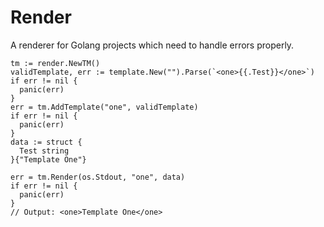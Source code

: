 # Render
A renderer for Golang projects which need to handle errors properly.

```
tm := render.NewTM()
validTemplate, err := template.New("").Parse(`<one>{{.Test}}</one>`)
if err != nil {
  panic(err)
}
err = tm.AddTemplate("one", validTemplate)
if err != nil {
  panic(err)
}
data := struct {
  Test string
}{"Template One"}

err = tm.Render(os.Stdout, "one", data)
if err != nil {
  panic(err)
}
// Output: <one>Template One</one>
```
